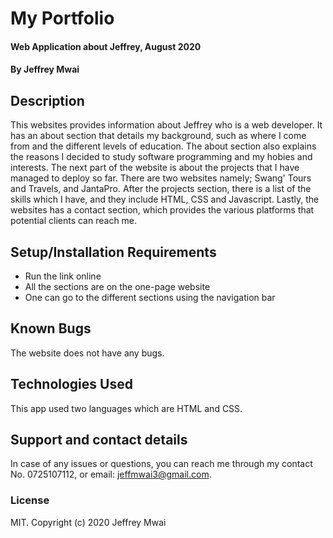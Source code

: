 # My Portfolio
#### Web Application about Jeffrey,  August 2020
#### By **Jeffrey Mwai**
## Description
This websites provides information about Jeffrey who is a web developer. It has an about section that details my background, such as where I come from and the different levels of education. The about section also explains the reasons I decided to study software programming and my hobies and interests. The next part of the website is about the projects that I have managed to deploy so far. There are two websites namely; Swang' Tours and Travels, and JantaPro. After the projects section, there is a list of the skills which I have, and they include HTML, CSS and Javascript. Lastly, the websites has a contact section, which provides the various platforms that potential clients can reach me.
## Setup/Installation Requirements
* Run the link online
* All the sections are on the one-page website
* One can go to the different sections using the navigation bar
## Known Bugs
The website does not have any bugs.
## Technologies Used
This app used two languages which are HTML and CSS.
## Support and contact details
In case of any issues or questions, you can reach me through my contact No. 0725107112, or email: jeffmwai3@gmail.com.
### License
MIT.
Copyright (c) 2020 Jeffrey Mwai
  
